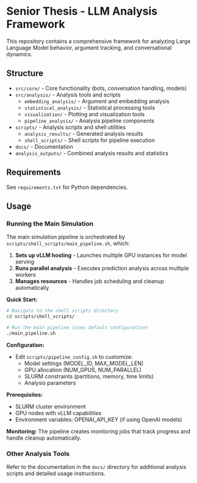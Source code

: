 # Senior Thesis - LLM Analysis Framework

This repository contains a comprehensive framework for analyzing Large Language Model behavior, argument tracking, and conversational dynamics.

## Structure

- `src/core/` - Core functionality (bots, conversation handling, models)
- `src/analysis/` - Analysis tools and scripts
  - `embedding_analysis/` - Argument and embedding analysis
  - `statistical_analysis/` - Statistical processing tools  
  - `visualization/` - Plotting and visualization tools
  - `pipeline_analysis/` - Analysis pipeline components
- `scripts/` - Analysis scripts and shell utilities
  - `analysis_results/` - Generated analysis results
  - `shell_scripts/` - Shell scripts for pipeline execution
- `docs/` - Documentation
- `analysis_outputs/` - Combined analysis results and statistics

## Requirements

See `requirements.txt` for Python dependencies.

## Usage

### Running the Main Simulation

The main simulation pipeline is orchestrated by `scripts/shell_scripts/main_pipeline.sh`, which:

1. **Sets up vLLM hosting** - Launches multiple GPU instances for model serving
2. **Runs parallel analysis** - Executes prediction analysis across multiple workers
3. **Manages resources** - Handles job scheduling and cleanup automatically

**Quick Start:**
```bash
# Navigate to the shell scripts directory
cd scripts/shell_scripts/

# Run the main pipeline (uses default configuration)
./main_pipeline.sh
```

**Configuration:**
- Edit `scripts/pipeline_config.sh` to customize:
  - Model settings (MODEL_ID, MAX_MODEL_LEN)
  - GPU allocation (NUM_GPUS, NUM_PARALLEL)
  - SLURM constraints (partitions, memory, time limits)
  - Analysis parameters

**Prerequisites:**
- SLURM cluster environment
- GPU nodes with vLLM capabilities
- Environment variables: OPENAI_API_KEY (if using OpenAI models)

**Monitoring:**
The pipeline creates monitoring jobs that track progress and handle cleanup automatically.

### Other Analysis Tools

Refer to the documentation in the `docs/` directory for additional analysis scripts and detailed usage instructions.